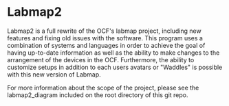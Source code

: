# Labmap2

Labmap2 is a full rewrite of the OCF's labmap project, including new features and fixing old issues with
the software. This program uses a combination of systems and languages in order to achieve the goal
of having up-to-date information as well as the ability to make changes to the arrangement of the 
devices in the OCF. Furthermore, the ability to customize setups in addition to each users avatars or
"Waddles" is possible with this new version of Labmap.

For more information about the scope of the project, please see the labmap2\_diagram included on the
root directory of this git repo.
